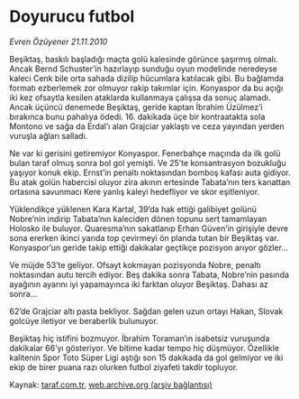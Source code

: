 # Doyurucu futbol

*Evren Özüyener 21.11.2010*

<div class="yazi"><p>Beşiktaş, baskılı başladığı maçta golü kalesinde görünce şaşırmış olmalı. Ancak Bernd Schuster’in hazırlayıp sunduğu oyun modelinde neredeyse kaleci Cenk bile orta sahada dizilip hücumlara katılacak gibi. Bu bağlamda formatı ezberlemek zor olmuyor rakip takımlar için. Konyaspor da bu açığı iki kez ofsaytla kesilen ataklarda kullanmaya çalışsa da sonuç alamadı. Ancak üçüncü denemede Beşiktaş, geride kaptan İbrahim Üzülmez’i bırakınca bunu pahalıya ödedi. 16. dakikada üçe bir kontraatakta sola Montono ve sağa da Erdal’ı alan Grajciar yaklaştı ve ceza yayından yerden vuruşla ağları salladı.</p>
<p>Ne var ki gerisini getiremiyor Konyaspor. Fenerbahçe maçında da ilk golü bulan taraf olmuş sonra bol gol yemişti. Ve 25’te konsantrasyon bozukluğu yaşıyor konuk ekip. Ernst’in penaltı noktasından bomboş kafası auta gidiyor. Bu atak golün habercisi oluyor zira akının ertesinde Tabata’nın ters kanattan ortasına savunmacı Kere yanlış kaleyi hedefliyor ve skor eşitleniyor.</p>
<p>Yüklendikçe yüklenen Kara Kartal, 39’da hak ettiği galibiyet golünü Nobre’nin indirip Tabata’nın kaleciden dönen topunu sert tamamlayan Holosko ile buluyor. Quaresma’nın sakatlanıp Erhan Güven’in girişiyle devre sona ererken ikinci yarıda top çevirmeyi ön planda tutan bir Beşiktaş var. Konyaspor’un geride takip ettiği dakikalar geçtikçe pozisyon arıyor gözler...</p>
<p>Ve müjde 53’te geliyor. Ofsayt kokmayan pozisyonda Nobre, penaltı noktasından autu tercih ediyor. Beş dakika sonra Tabata, Nobre’nin pasında ayağının ayarını iyi yapamayınca iki farktan oluyor Beşiktaş. Dahası az sonra...</p>
<p>62’de Grajciar altı pasta bekliyor. Sağdan gelen uzun ortayı Hakan, Slovak golcüye iletiyor ve beraberlik bulunuyor.</p>
<p>Beşiktaş hiç istifini bozmuyor. İbrahim Toraman’ın isabetsiz vuruşunda dakikalar 66’yı gösteriyor. Ve bitime kadar tempo hiç düşmüyor. Özellikle kalitenin Spor Toto Süper Ligi aştığı son 15 dakikada da gol gelmiyor ve iki ekip de birer puana razı olurken futbol ziyafeti takdir topluyor.</p></div>

Kaynak: [taraf.com.tr](http://www.taraf.com.tr:80/evren-ozuyener/makale-doyurucu-futbol.htm), [web.archive.org (arşiv bağlantısı)](http://web.archive.org/web/20101123124219/http://www.taraf.com.tr:80/evren-ozuyener/makale-doyurucu-futbol.htm)
